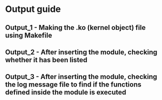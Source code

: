 # Output guide
## Output_1 - Making the .ko (kernel object) file using Makefile

## Output_2 - After inserting the module, checking whether it has been listed

## Output_3 - After inserting the module, checking the log message file to find if the functions defined inside the module is executed